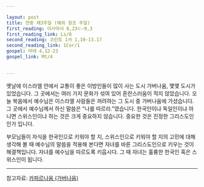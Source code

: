 ```yaml
---

layout: post
title: 연중 제3주일 (해외 원조 주일)
first_reading: 이사야서 8,23ㄷ―9,3
first_reading_link: Ls/8
second_reading: 코린토 1서 1,10-13.17
second_reading_link: 1Cor/1
gospel: 마태 4,12-23
gospel_link: Mt/4
 

---
```


옛날에 이스라엘 안에서 교통이 좋은 이방인들이 많이 사는 도시 가버나움, 몇몇 도시가 있었습니다. 그 곳에서는 여러 가지 문화가 섞여 있어 혼란스러움이 적지 않았습니다. 오늘 복음에서 예수님은 이스라엘 사람들은 꺼려하는 그 도시 중 가버나움에 가셨습니다.
그 곳에서 예수님께서 하신 말씀은 "나를 따르라."였습니다.
한국인이냐 독일인이냐 아니면 스위스인이냐 하는 것은 크게 중요하지 않습니다. 중요한 것은 진정한 그리스도인인가 입니다.

부모님들이 자식을 한국인으로 키워야 할 지, 스위스인으로 키워야 할 지의 고민에 대해 생각해 볼 때 예수님의 말씀을 적용해 본다면 자녀를 바른 그리스도인으로 키우는 것이 해결책입니다. 자녀를 예수님을 따르도록 키웁시다. 그 때 자녀는 훌륭한 한국인 혹은 스위스인이 됩니다.

<hr>

참고자료: <a href="https://maria.catholic.or.kr/bible/bbs/bbs_view.asp?id=150706&SORT=R&ref=3835&menu=4797">카파르나움 (가버나움)</a>
